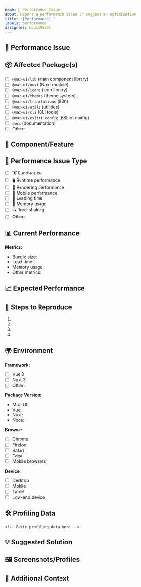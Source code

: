 ```yaml
---
name: 🚀 Performance Issue
about: Report a performance issue or suggest an optimization
title: '[Performance] '
labels: performance
assignees: LouisMazel
---
```


## 🚀 Performance Issue

<!-- Describe the performance issue you're experiencing -->

## 📦 Affected Package(s)

<!-- Check all packages that are affected by this performance issue -->

- [ ] `@maz-ui/lib` (main component library)
- [ ] `@maz-ui/nuxt` (Nuxt module)
- [ ] `@maz-ui/icons` (icon library)
- [ ] `@maz-ui/themes` (theme system)
- [ ] `@maz-ui/translations` (i18n)
- [ ] `@maz-ui/utils` (utilities)
- [ ] `@maz-ui/cli` (CLI tools)
- [ ] `@maz-ui/eslint-config` (ESLint config)
- [ ] `docs` (documentation)
- [ ] Other:

## 🔧 Component/Feature

<!-- If applicable, specify the component or feature name -->

## 🐌 Performance Issue Type

<!-- What type of performance issue is this? -->

- [ ] 🏋️ Bundle size
- [ ] 🖥️ Runtime performance
- [ ] 🎨 Rendering performance
- [ ] 📱 Mobile performance
- [ ] 🔄 Loading time
- [ ] 💾 Memory usage
- [ ] 🔍 Tree-shaking
- [ ] Other:

## 📊 Current Performance

<!-- Describe the current performance metrics -->

**Metrics:**

- Bundle size:
- Load time:
- Memory usage:
- Other metrics:

## 📈 Expected Performance

<!-- What performance improvements are you expecting? -->

## 🔄 Steps to Reproduce

<!-- Steps to reproduce the performance issue -->

1.
2.
3.
4.

## 🌍 Environment

**Framework:**

- [ ] Vue 3
- [ ] Nuxt 3
- [ ] Other:

**Package Version:**

- Maz-UI:
- Vue:
- Nuxt:
- Node:

**Browser:**

- [ ] Chrome
- [ ] Firefox
- [ ] Safari
- [ ] Edge
- [ ] Mobile browsers

**Device:**

- [ ] Desktop
- [ ] Mobile
- [ ] Tablet
- [ ] Low-end device

## 🛠️ Profiling Data

<!-- Include profiling data if available -->

```
<!-- Paste profiling data here -->
```

## 💡 Suggested Solution

<!-- If you have ideas on how to improve performance, please share them -->

## 🖼️ Screenshots/Profiles

<!-- If applicable, add screenshots of performance profiles -->

## 📝 Additional Context

<!-- Add any other context about the performance issue -->
